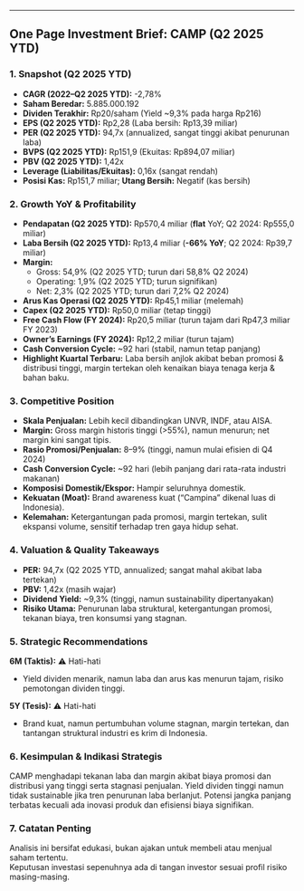 ---
## One Page Investment Brief: CAMP (Q2 2025 YTD)

### 1. Snapshot (Q2 2025 YTD)
- **CAGR (2022–Q2 2025 YTD):** -2,78%
- **Saham Beredar:** 5.885.000.192
- **Dividen Terakhir:** Rp20/saham (Yield ~9,3% pada harga Rp216)
- **EPS (Q2 2025 YTD):** Rp2,28 (Laba bersih: Rp13,39 miliar)
- **PER (Q2 2025 YTD):** 94,7x (annualized, sangat tinggi akibat penurunan laba)
- **BVPS (Q2 2025 YTD):** Rp151,9 (Ekuitas: Rp894,07 miliar)
- **PBV (Q2 2025 YTD):** 1,42x
- **Leverage (Liabilitas/Ekuitas):** 0,16x (sangat rendah)
- **Posisi Kas:** Rp151,7 miliar; **Utang Bersih:** Negatif (kas bersih)

### 2. Growth YoY & Profitability
- **Pendapatan (Q2 2025 YTD):** Rp570,4 miliar (**flat** YoY; Q2 2024: Rp555,0 miliar)
- **Laba Bersih (Q2 2025 YTD):** Rp13,4 miliar (**-66% YoY**; Q2 2024: Rp39,7 miliar)
- **Margin:**
  - Gross: 54,9% (Q2 2025 YTD; turun dari 58,8% Q2 2024)
  - Operating: 1,9% (Q2 2025 YTD; turun signifikan)
  - Net: 2,3% (Q2 2025 YTD; turun dari 7,2% Q2 2024)
- **Arus Kas Operasi (Q2 2025 YTD):** Rp45,1 miliar (melemah)
- **Capex (Q2 2025 YTD):** Rp50,0 miliar (tetap tinggi)
- **Free Cash Flow (FY 2024):** Rp20,5 miliar (turun tajam dari Rp47,3 miliar FY 2023)
- **Owner’s Earnings (FY 2024):** Rp12,2 miliar (turun tajam)
- **Cash Conversion Cycle:** ~92 hari (stabil, namun tetap panjang)
- **Highlight Kuartal Terbaru:** Laba bersih anjlok akibat beban promosi & distribusi tinggi, margin tertekan oleh kenaikan biaya tenaga kerja & bahan baku.

### 3. Competitive Position
- **Skala Penjualan:** Lebih kecil dibandingkan UNVR, INDF, atau AISA.
- **Margin:** Gross margin historis tinggi (>55%), namun menurun; net margin kini sangat tipis.
- **Rasio Promosi/Penjualan:** 8–9% (tinggi, namun mulai efisien di Q4 2024)
- **Cash Conversion Cycle:** ~92 hari (lebih panjang dari rata-rata industri makanan)
- **Komposisi Domestik/Ekspor:** Hampir seluruhnya domestik.
- **Kekuatan (Moat):** Brand awareness kuat (“Campina” dikenal luas di Indonesia).
- **Kelemahan:** Ketergantungan pada promosi, margin tertekan, sulit ekspansi volume, sensitif terhadap tren gaya hidup sehat.

### 4. Valuation & Quality Takeaways
- **PER:** 94,7x (Q2 2025 YTD, annualized; sangat mahal akibat laba tertekan)
- **PBV:** 1,42x (masih wajar)
- **Dividend Yield:** ~9,3% (tinggi, namun sustainability dipertanyakan)
- **Risiko Utama:** Penurunan laba struktural, ketergantungan promosi, tekanan biaya, tren konsumsi yang stagnan.

### 5. Strategic Recommendations
**6M (Taktis):** ⚠️ Hati-hati  
- Yield dividen menarik, namun laba dan arus kas menurun tajam, risiko pemotongan dividen tinggi.

**5Y (Tesis):** ⚠️ Hati-hati  
- Brand kuat, namun pertumbuhan volume stagnan, margin tertekan, dan tantangan struktural industri es krim di Indonesia.

### 6. Kesimpulan & Indikasi Strategis
CAMP menghadapi tekanan laba dan margin akibat biaya promosi dan distribusi yang tinggi serta stagnasi penjualan. Yield dividen tinggi namun tidak sustainable jika tren penurunan laba berlanjut. Potensi jangka panjang terbatas kecuali ada inovasi produk dan efisiensi biaya signifikan.

### 7. Catatan Penting
Analisis ini bersifat edukasi, bukan ajakan untuk membeli atau menjual saham tertentu.  
Keputusan investasi sepenuhnya ada di tangan investor sesuai profil risiko masing-masing.